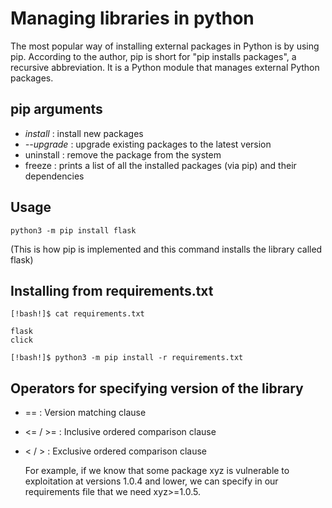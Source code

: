 # Managing libraries in python

The most popular way of installing external packages in Python is by using pip. According to the author, pip is short for "pip installs packages", a recursive abbreviation.
It is a Python module that manages external Python packages.

## pip arguments

- _install_ : install new packages
- _--upgrade_ : upgrade existing packages to the latest version
- uninstall : remove the package from the system
- freeze : prints a list of all the installed packages (via pip) and their dependencies

## Usage

```
python3 -m pip install flask
```

(This is how pip is implemented and this command installs the library called flask)

## Installing from requirements.txt

```
[!bash!]$ cat requirements.txt

flask
click
```

```
[!bash!]$ python3 -m pip install -r requirements.txt
```

## Operators for specifying version of the library

- == : Version matching clause
- <= / >= : Inclusive ordered comparison clause
- < / > : Exclusive ordered comparison clause
  <br>

  For example, if we know that some package xyz is vulnerable to exploitation at versions 1.0.4 and lower, we can specify in our requirements file that we need xyz>=1.0.5.
